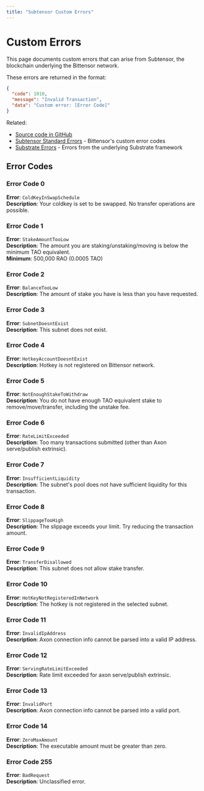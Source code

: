 ```yaml
---
title: "Subtensor Custom Errors"
---
```


# Custom Errors

This page documents custom errors that can arise from Subtensor, the blockchain underlying the Bittensor network.

These errors are returned in the format:

```json
{
  "code": 1010,
  "message": "Invalid Transaction",
  "data": "Custom error: [Error Code]"
}
```

Related:

- [Source code in GitHub](https://github.com/opentensor/subtensor/blob/main/pallets/subtensor/src/lib.rs#L1840-L1855)
- [Subtensor Standard Errors](./subtensor.md) - Bittensor's custom error codes
- [Substrate Errors](https://polkadot.js.org/docs/substrate/errors/) - Errors from the underlying Substrate framework

## Error Codes

### Error Code 0

**Error**: `ColdKeyInSwapSchedule`  
**Description**: Your coldkey is set to be swapped. No transfer operations are possible.

### Error Code 1

**Error**: `StakeAmountTooLow`  
**Description**: The amount you are staking/unstaking/moving is below the minimum TAO equivalent.  
**Minimum**: 500,000 RAO (0.0005 TAO)

### Error Code 2

**Error**: `BalanceTooLow`  
**Description**: The amount of stake you have is less than you have requested.

### Error Code 3

**Error**: `SubnetDoesntExist`  
**Description**: This subnet does not exist.

### Error Code 4

**Error**: `HotkeyAccountDoesntExist`  
**Description**: Hotkey is not registered on Bittensor network.

### Error Code 5

**Error**: `NotEnoughStakeToWithdraw`  
**Description**: You do not have enough TAO equivalent stake to remove/move/transfer, including the unstake fee.

### Error Code 6

**Error**: `RateLimitExceeded`  
**Description**: Too many transactions submitted (other than Axon serve/publish extrinsic).

### Error Code 7

**Error**: `InsufficientLiquidity`  
**Description**: The subnet's pool does not have sufficient liquidity for this transaction.

### Error Code 8

**Error**: `SlippageTooHigh`  
**Description**: The slippage exceeds your limit. Try reducing the transaction amount.

### Error Code 9

**Error**: `TransferDisallowed`  
**Description**: This subnet does not allow stake transfer.

### Error Code 10

**Error**: `HotKeyNotRegisteredInNetwork`  
**Description**: The hotkey is not registered in the selected subnet.

### Error Code 11

**Error**: `InvalidIpAddress`  
**Description**: Axon connection info cannot be parsed into a valid IP address.

### Error Code 12

**Error**: `ServingRateLimitExceeded`  
**Description**: Rate limit exceeded for axon serve/publish extrinsic.

### Error Code 13

**Error**: `InvalidPort`  
**Description**: Axon connection info cannot be parsed into a valid port.

### Error Code 14

**Error**: `ZeroMaxAmount`  
**Description**: The executable amount must be greater than zero.

### Error Code 255

**Error**: `BadRequest`  
**Description**: Unclassified error.
